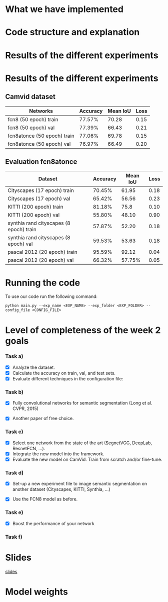 # What we have implemented     



# Code structure and explanation



# Results of the different experiments      
# Results of the different experiments  

## Camvid dataset
Networks | Accuracy | Mean IoU| Loss | 
--- | --- | --- | --- |
fcn8 (50 epoch) train | 77.57% | 70.28 |0.15 |
fcn8 (50 epoch) val |  77.39% | 66.43 | 0.21 | 
fcn8atonce (50 epoch) train | 77.06% | 69.78| 0.15 |
fcn8atonce (50 epoch) val | 76.97% | 66.49 | 0.20 |

## Evaluation fcn8atonce
Dataset | Accuracy | Mean IoU| Loss | 
--- | --- | --- | --- |
Cityscapes (17 epoch) train | 70.45% | 61.95 |0.18 |
Cityscapes (17 epoch) val |  65.42% | 56.56 | 0.23 | 
KITTI (200 epoch) train | 81.18% | 75.8| 0.10 |
KITTI (200 epoch) val | 55.80% | 48.10  | 0.90 |
synthia rand cityscapes (8  epoch) train | 57.87% | 52.20 |0.18 |
synthia rand cityscapes (8  epoch) val |  59.53% | 53.63 | 0.18 | 
pascal 2012 (20 epoch) train | 95.59% | 92.12| 0.04 |
pascal 2012 (20 epoch) val | 66.32% | 57.75% | 0.05 |


# Running the code
To use our code run the following command:

````python main.py --exp_name <EXP_NAME> --exp_folder <EXP_FOLDER> --config_file <CONFIG_FILE>````



# Level of completeness of the week 2 goals       
### Task a)
- [x] Analyze the dataset.
- [x] Calculate the accuracy on train, val, and test sets.
- [x] Evaluate different techniques in the configuration file:
### Task b)
- [x] Fully convolutional networks for semantic segmentation (Long et al. CVPR, 2015)

- [x] Another paper of free choice.
### Task c)
- [x] Select one network from the state of the art (SegnetVGG, DeepLab, ResnetFCN, ...).
- [x] Integrate the new model into the framework.
- [x] Evaluate the new model on CamVid. Train from scratch and/or fine-tune. 
### Task d)
- [x] Set-up a new experiment file to image semantic segmentation on another dataset (Cityscapes, KITTI,  Synthia, ...)

- [x] Use the FCN8 model as before.

### Task e) 
- [x] Boost the performance of your network

### Task f) 

# Slides       
[slides](https://docs.google.com/presentation/d/1gzCdiyBJP6xtvoyh1U6W2u-8NkILuakHYTKSshl_TZQ/edit?usp=sharing)

# Model weights       


